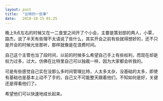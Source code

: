 ```yaml
---
layout: post
title:  "比特的一些事"
date:   2010-10-15 01:25
---
```


晚上9点左右的时候又在一二食堂之间开了个小会，主要是策划部的两人，小覃，路杰，说了半天有些理不太请说了些什么，其实开会之前有些就得想好的，还不只是开会的时候光坐那听，那样就像是在浪费时间。

自己这个主管也当了段时间，以前的时候多么希望自己手上有些权利，而现在却是权力过多，过大，仿佛在比特里自己可以独裁一样，因为大家都会听我的。

可是有些感觉自己实在没那么多时间管理比特，人太多太杂，没基础的太多，即使有基础也是基本上动不了手的，自己又不可能整天跟着他们，不知如何是好，关键还是得看他们了。

希望他们可以快速地成长起来。